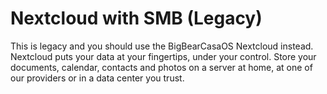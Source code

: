 # Nextcloud with SMB (Legacy)

This is legacy and you should use the BigBearCasaOS Nextcloud instead. Nextcloud puts your data at your fingertips, under your control. Store your documents, calendar, contacts and photos on a server at home, at one of our providers or in a data center you trust.
